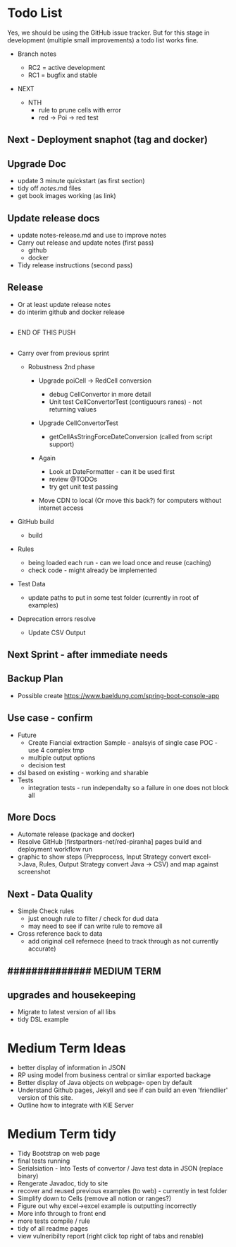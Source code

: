# Todo List

Yes, we should be using the GitHub issue tracker. But for this stage in development (multiple small improvements) a todo list works fine.


* Branch notes
    * RC2 = active development
    * RC1 = bugfix and stable

* NEXT 

    * NTH
        * rule to prune cells with error
        * red -> Poi -> red test

    
## Next - Deployment snaphot (tag and docker)


## Upgrade Doc
* update 3 minute quickstart (as first section)
* tidy off *notes*.md files
* get book images working (as link)


## Update release docs
* update notes-release.md and use to improve notes
* Carry out release and update notes (first pass)
    * github
    * docker
* Tidy release instructions (second pass)

## Release
* Or at least update release notes
* do interim github and docker release


## ################
* END OF THIS PUSH
## ################

* Carry over from previous sprint

    * Robustness 2nd phase

        * Upgrade poiCell -> RedCell conversion
            * debug CellConvertor in more detail
            * Unit test CellConvertorTest (contiguours ranes) - not returning values
        
        * Upgrade CellConvertorTest
            * getCellAsStringForceDateConversion (called from script support)


        * Again 
            * Look at DateFormatter - can it be used first
            * review @TODOs
            * try get unit test passing


        * Move CDN to local (Or move this back?) for computers without internet access

* GitHub build
    * build 

* Rules 
    * being loaded each run - can we load once and reuse (caching)
    * check code - might already be implemented

* Test Data
    * update paths to put in some test folder (currently in root of examples)

* Deprecation errors resolve
    * Update CSV Output


## ##############

## Next Sprint - after immediate needs

## Backup Plan
* Possible create https://www.baeldung.com/spring-boot-console-app


## Use case - confirm

* Future
    * Create Fiancial extraction Sample - analsyis of single case POC - use 4 complex tmp
    * multiple output options
    * decision test
* dsl based on existing - working and sharable
* Tests
    * integration tests - run  independalty so a failure in one does not block all

## More Docs
* Automate release (package and docker)
* Resolve GitHub [firstpartners-net/red-piranha] pages build and deployment workflow run 
* graphic to show steps (Prepprocess, Input Strategy convert excel->Java, Rules, Output Strategy convert Java -> CSV) and map against screenshot

    
## Next - Data Quality
* Simple Check rules
    * just enough rule to filter / check for dud data
    * may need to see if can write rule to remove all
* Cross reference back to data
    * add original cell refernece (need to track through as not currently accurate)


## ############## MEDIUM TERM

## upgrades and housekeeping

* Migrate to latest version of all libs
* tidy DSL example


# Medium Term Ideas
* better display of information in JSON
* RP using model from business central or simliar exported backage
* Better display of Java objects on webpage- open by default
* Understand Github pages, Jekyll and see if can build an even 'friendlier' version of this site.
* Outline how to integrate with KIE Server


# Medium Term tidy
* Tidy Bootstrap on web page
* final tests running
* Serialsiation - Into Tests of convertor / Java test data in JSON (replace binary)
* Rengerate Javadoc, tidy to site
* recover and reused previous examples (to web) - currently in test folder
* Simplify down to Cells (remove all notion or ranges?)
* Figure out why excel->excel example is outputting incorrectly
* More info through to front end
* more tests compile / rule
* tidy of all readme pages
* view vulneribilty report (right click top right of tabs and renable)


